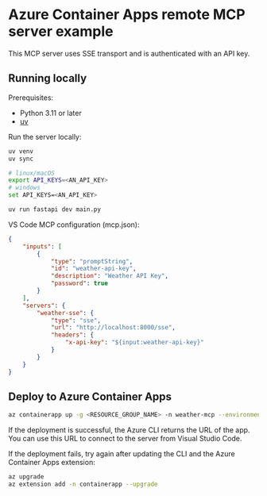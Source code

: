 # Azure Container Apps remote MCP server example

This MCP server uses SSE transport and is authenticated with an API key.

## Running locally

Prerequisites:
* Python 3.11 or later
* [uv](https://docs.astral.sh/uv/getting-started/installation/)

Run the server locally:

```bash
uv venv
uv sync

# linux/macOS
export API_KEYS=<AN_API_KEY>
# windows
set API_KEYS=<AN_API_KEY>

uv run fastapi dev main.py
```

VS Code MCP configuration (mcp.json):

```json
{
    "inputs": [
        {
            "type": "promptString",
            "id": "weather-api-key",
            "description": "Weather API Key",
            "password": true
        }
    ],
    "servers": {
        "weather-sse": {
            "type": "sse",
            "url": "http://localhost:8000/sse",
            "headers": {
                "x-api-key": "${input:weather-api-key}"
            }
        }
    }
}
```

## Deploy to Azure Container Apps

```bash
az containerapp up -g <RESOURCE_GROUP_NAME> -n weather-mcp --environment mcp -l westus --env-vars API_KEYS=<AN_API_KEY> --source .
```

If the deployment is successful, the Azure CLI returns the URL of the app. You can use this URL to connect to the server from Visual Studio Code.

If the deployment fails, try again after updating the CLI and the Azure Container Apps extension:

```bash
az upgrade
az extension add -n containerapp --upgrade
```

